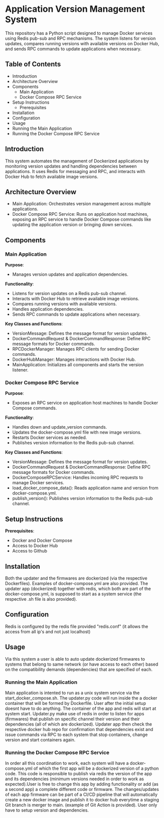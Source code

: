 # Application Version Management System

This repository has a Python script designed to manage Docker services using Redis pub-sub and RPC mechanisms. The system listens for version updates, compares running versions with available versions on Docker Hub, and sends RPC commands to update applications when necessary.

## Table of Contents

- Introduction
- Architecture Overview
- Components
  - Main Application
  - Docker Compose RPC Service
- Setup Instructions
  - Prerequisites
- Installation
- Configuration
- Usage
 - Running the Main Application
 - Running the Docker Compose RPC Service


## Introduction

This system automates the management of Dockerized applications by monitoring version updates and handling dependencies between applications. It uses Redis for messaging and RPC, and interacts with Docker Hub to fetch available image versions.

## Architecture Overview

- Main Application: Orchestrates version management across multiple applications.
- Docker Compose RPC Service: Runs on application host machines, exposing an RPC service to handle Docker Compose commands like updating the application version or bringing down services.

## Components
### Main Application

**Purpose**: 

- Manages version updates and application dependencies.

**Functionality**:

- Listens for version updates on a Redis pub-sub channel.
- Interacts with Docker Hub to retrieve available image versions.
- Compares running versions with available versions.
- Handles application dependencies.
- Sends RPC commands to update applications when necessary.

**Key Classes and Functions**:

- VersionMessage: Defines the message format for version updates.
- DockerCommandRequest & DockerCommandResponse: Define RPC message formats for Docker commands.
- RPCDockerManager: Manages RPC clients for sending Docker commands.
- DockerHubManager: Manages interactions with Docker Hub.
- MainApplication: Initializes all components and starts the version listener.

### Docker Compose RPC Service

**Purpose**:

- Exposes an RPC service on application host machines to handle Docker Compose commands.

**Functionality**:

- Handles down and update_version commands.
- Updates the docker-compose.yml file with new image versions.
- Restarts Docker services as needed.
- Publishes version information to the Redis pub-sub channel.

**Key Classes and Functions**:

- VersionMessage: Defines the message format for version updates.
- DockerCommandRequest & DockerCommandResponse: Define RPC message formats for Docker commands.
- DockerComposeRPCService: Handles incoming RPC requests to manage Docker services.
- load_docker_compose_data(): Reads application name and version from docker-compose.yml.
- publish_version(): Publishes version information to the Redis pub-sub channel.

## Setup Instructions
**Prerequisites**:

- Docker and Docker Compose
- Access to Docker Hub
- Access to Github

## Installation
Both the updater and the firmwares are dockerized (via the respective Dockerfiles). Examples of docker-compose.yml are also provided. 
The updater app (dockerized) together with redis, which both are part of the docker-compose.yml, is supposed to start as a system service (the respective .sh file is also provided).

## Configuration
Redis is configured by the redis file provided "redis.conf" (it allows the access from all ip's and not just localhost)

## Usage
Via this system a user is able to auto update dockerized firmwares to systems that belong to same network (or have access to each other) based on the compatibility demands (dependencies) that are specified of each.

### Running the Main Application
Main application is intented to run as a unix system service via the start_docker_compose.sh. The updater.py code will run inside the a docker container that will be formed by Dockerfile. User after the initial setup doesnt have to do anything. The container of the app and redis will start at system start. Updater.py make use of redis in order to listen for apps (firmwares) that publish on specific channel their version and their dependencies (all of which are dockerized). Updater app then check the respective docker hub repo for confirmation that dependencies exist and issue commands via RPC to each system that stop containers, change version and start containers again.

### Running the Docker Compose RPC Service

In order all this coordination to work, each system will have a docker-compose.yml of which the first app will be a dockerized version of a python code. This code is responsible to publish via redis the version of the app and its dependencies (minimum versions needed in order to work as expected).User is free to change this app by adding functionality or add (as a second app) a complete different code or firmware. The changes/updates of each app firmware can be part of a CI/CD pipeline that will automatically create a new docker image and publish it to docker hub everytime a staging Git branch is merger to main. (example of Git Action is provided). User only have to setup version and dependencies.
